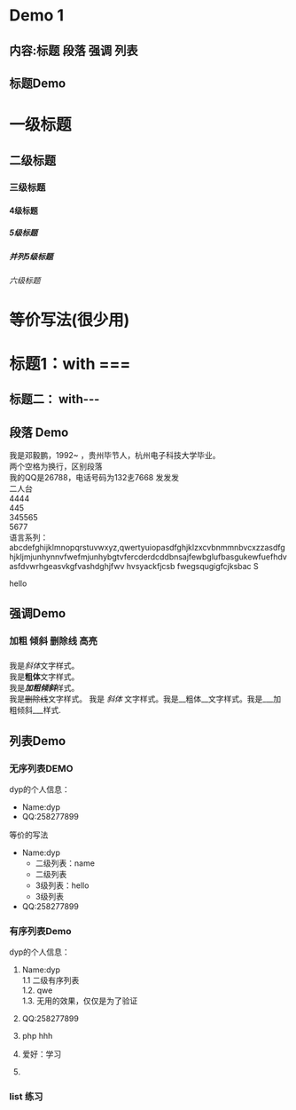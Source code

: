 # Demo 1

## 内容:标题		段落	强调	列表



## 标题Demo
# 一级标题
## 二级标题
### 三级标题
#### 4级标题
##### 5级标题
##### 并列5级标题
###### 六级标题

# 等价写法(很少用)
标题1：with ===
===

标题二： with---
---

## 段落  Demo

我是邓毅鹏，1992~ ，贵州毕节人，杭州电子科技大学毕业。  
两个空格为换行，区别段落  
我的QQ是26788，电话号码为132㐋7668
发发发  
    二人台  
	4444  
	445  
		345565  
		5677   
语言系列：abcdefghijklmnopqrstuvwxyz,qwertyuiopasdfghjklzxcvbnmmnbvcxzzasdfghjkljmjunhynnvfwefmjunhybgtvfercderdcddbnsajfewbglufbasgukewfuefhdvasfdvwrhgeasvkgfvashdghjfwv hvsyackfjcsb fwegsqugigfcjksbac S  

hello

## 强调Demo
### 加粗  倾斜  删除线 高亮
### 
我是*斜体*文字样式。  
我是**粗体**文字样式。  
我是***加粗倾斜***样式。  
我是~~删除线~~文字样式。
我是 _斜体_ 文字样式。我是__粗体__文字样式。我是___加粗倾斜___样式.



## 列表Demo
### 无序列表DEMO

dyp的个人信息：
* Name:dyp
* QQ:258277899

等价的写法  
- Name:dyp
  - 二级列表：name
  - 二级列表  
   - 3级列表：hello  
   - 3级列表  
- QQ:258277899

### 有序列表Demo

dyp的个人信息：
1. Name:dyp  
  1.1  二级有序列表  
	1.2. qwe  
	1.3. 无用的效果，仅仅是为了验证
	
2. QQ:258277899
3. php hhh
4. 爱好：学习
5. 


### list 练习











